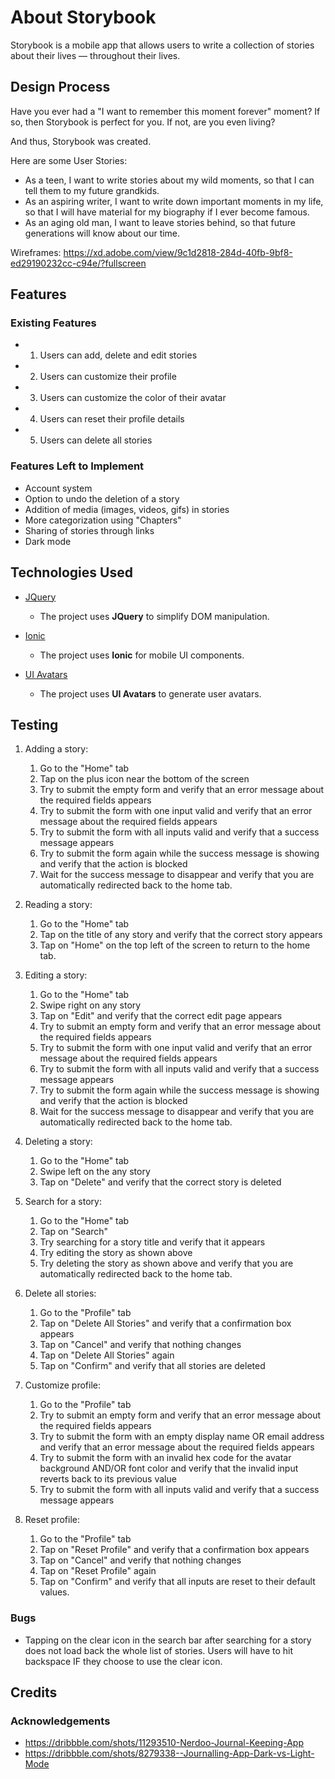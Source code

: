# About Storybook

Storybook is a mobile app that allows users to write a collection of stories about their lives — throughout their lives.

## Design Process

Have you ever had a "I want to remember this moment forever" moment? If so, then Storybook is perfect for you. If not, are you even living?

And thus, Storybook was created.

Here are some User Stories:
- As a teen, I want to write stories about my wild moments, so that I can tell them to my future grandkids.
- As an aspiring writer, I want to write down important moments in my life, so that I will have material for my biography if I ever become famous.
- As an aging old man, I want to leave stories behind, so that future generations will know about our time.

Wireframes:
https://xd.adobe.com/view/9c1d2818-284d-40fb-9bf8-ed29190232cc-c94e/?fullscreen

## Features

### Existing Features
- 1. Users can add, delete and edit stories
- 2. Users can customize their profile
- 3. Users can customize the color of their avatar
- 4. Users can reset their profile details
- 5. Users can delete all stories

### Features Left to Implement
- Account system
- Option to undo the deletion of a story
- Addition of media (images, videos, gifs) in stories
- More categorization using "Chapters"
- Sharing of stories through links
- Dark mode

## Technologies Used

- [JQuery](https://jquery.com/)
    - The project uses **JQuery** to simplify DOM manipulation.
    
- [Ionic](https://ionicframework.com/)
    - The project uses **Ionic** for mobile UI components.
    
- [UI Avatars](https://ui-avatars.com/)
    - The project uses **UI Avatars** to generate user avatars.
    
## Testing

1. Adding a story:
    1. Go to the "Home" tab
    2. Tap on the plus icon near the bottom of the screen
    3. Try to submit the empty form and verify that an error message about the required fields appears
    4. Try to submit the form with one input valid and verify that an error message about the required fields appears
    5. Try to submit the form with all inputs valid and verify that a success message appears
    6. Try to submit the form again while the success message is showing and verify that the action is blocked
    7. Wait for the success message to disappear and verify that you are automatically redirected back to the home tab.
    
2. Reading a story:
    1. Go to the "Home" tab
    2. Tap on the title of any story and verify that the correct story appears
    3. Tap on "Home" on the top left of the screen to return to the home tab.
    
3. Editing a story:
    1. Go to the "Home" tab
    2. Swipe right on any story
    3. Tap on "Edit" and verify that the correct edit page appears
    4. Try to submit an empty form and verify that an error message about the required fields appears
    5. Try to submit the form with one input valid and verify that an error message about the required fields appears
    6. Try to submit the form with all inputs valid and verify that a success message appears
    7. Try to submit the form again while the success message is showing and verify that the action is blocked
    8. Wait for the success message to disappear and verify that you are automatically redirected back to the home tab.
    
4. Deleting a story:
    1. Go to the "Home" tab
    2. Swipe left on the any story
    3. Tap on "Delete" and verify that the correct story is deleted
    
5. Search for a story:
    1. Go to the "Home" tab
    2. Tap on "Search"
    3. Try searching for a story title and verify that it appears
    4. Try editing the story as shown above
    5. Try deleting the story as shown above and verify that you are automatically redirected back to the home tab.
    
6. Delete all stories:
    1. Go to the "Profile" tab
    2. Tap on "Delete All Stories" and verify that a confirmation box appears
    3. Tap on "Cancel" and verify that nothing changes
    4. Tap on "Delete All Stories" again
    5. Tap on "Confirm" and verify that all stories are deleted
    
7. Customize profile:
    1. Go to the "Profile" tab
    2. Try to submit an empty form and verify that an error message about the required fields appears
    3. Try to submit the form with an empty display name OR email address and verify that an error message about the required fields appears
    4. Try to submit the form with an invalid hex code for the avatar background AND/OR font color and verify that the invalid input reverts back to its previous value
    5. Try to submit the form with all inputs valid and verify that a success message appears
    
8. Reset profile:
    1. Go to the "Profile" tab
    2. Tap on "Reset Profile" and verify that a confirmation box appears
    3. Tap on "Cancel" and verify that nothing changes
    4. Tap on "Reset Profile" again
    5. Tap on "Confirm" and verify that all inputs are reset to their default values.
    
### Bugs
- Tapping on the clear icon in the search bar after searching for a story does not load back the whole list of stories. Users will have to hit backspace IF they choose to use the clear icon.

## Credits

### Acknowledgements

- https://dribbble.com/shots/11293510-Nerdoo-Journal-Keeping-App
- https://dribbble.com/shots/8279338--Journalling-App-Dark-vs-Light-Mode
